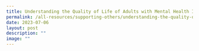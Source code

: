 ```yaml
---
title: Understanding the Quality of Life of Adults with Mental Health Issues
permalink: /all-resources/supporting-others/understanding-the-quality-of-life-of-adults/
date: 2023-07-06
layout: post
description: ""
image: ""
---
```

